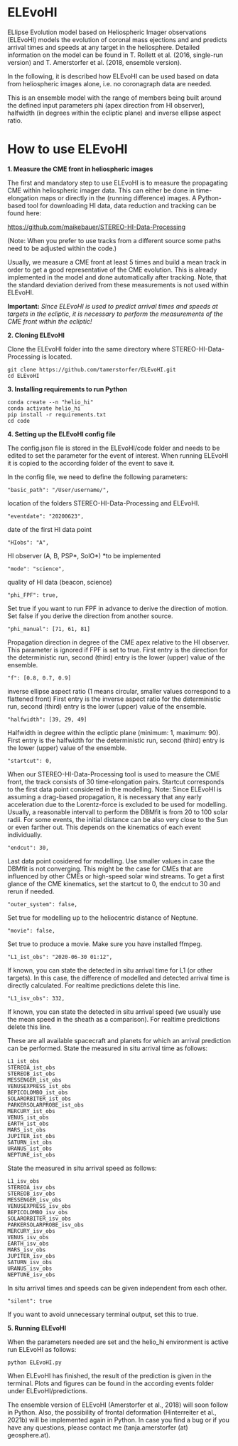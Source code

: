 # ELEvoHI
ELlipse Evolution model based on Heliospheric Imager observations (ELEvoHI) models the evolution of coronal mass ejections and and predicts arrival times and speeds at any target in the heliosphere. Detailed information on the model can be found in T. Rollett et al. (2016, single-run version) and T. Amerstorfer et al. (2018, ensemble version).

In the following, it is described how ELEvoHI can be used based on data from heliospheric images alone, i.e. no coronagraph data are needed.

This is an ensemble model with the range of members being built around the defined input parameters phi (apex direction from HI observer), halfwidth (in degrees within the ecliptic plane) and inverse ellipse aspect ratio.

# How to use ELEvoHI

**1. Measure the CME front in heliospheric images**

The first and mandatory step to use ELEvoHI is to measure the propagating CME within heliospheric imager data. This can either be done in time-elongation maps or directly in the (running difference) images.
A Python-based tool for downloading HI data, data reduction and tracking can be found here:

https://github.com/maikebauer/STEREO-HI-Data-Processing

(Note: When you prefer to use tracks from a different source some paths need to be adjusted within the code.)

Usually, we measure a CME front at least 5 times and build a mean track in order to get a good representative of the CME evolution. This is already implemented in the model and done automatically after tracking.
Note, that the standard deviation derived from these measurements is not used within ELEvoHI.

**Important:** *Since ELEvoHI is used to predict arrival times and speeds at targets in the ecliptic, it is necessary to perform the measurements of the CME front within the ecliptic!*

**2. Cloning ELEvoHI**

Clone the ELEvoHI folder into the same directory where STEREO-HI-Data-Processing is located.

    git clone https://github.com/tamerstorfer/ELEvoHI.git
    cd ELEvoHI

**3. Installing requirements to run Python**

    conda create --n "helio_hi"
    conda activate helio_hi
    pip install -r requirements.txt
    cd code

**4. Setting up the ELEvoHI config file**

The config.json file is stored in the ELEvoHI/code folder and needs to be edited to set the parameter for the event of interest. When running ELEvoHI it is copied to the according folder of the event to save it.

In the config file, we need to define the following parameters:

    "basic_path": "/User/username/",
location of the folders STEREO-HI-Data-Processing and ELEvoHI.

    "eventdate": "20200623",
date of the first HI data point

    "HIobs": "A",
HI observer (A, B, PSP*, SolO*)
*to be implemented

    "mode": "science",
quality of HI data (beacon, science)

    "phi_FPF": true,
Set true if you want to run FPF in advance to derive the direction of motion.
Set false if you derive the direction from another source.

    "phi_manual": [71, 61, 81]
Propagation direction in degree of the CME apex relative to the HI observer. This parameter is ignored if FPF is set to true.
First entry is the direction for the deterministic run, second (third) entry is the lower (upper) value of the ensemble.

    "f": [0.8, 0.7, 0.9]
inverse ellipse aspect ratio (1 means circular, smaller values correspond to a flattened front)
First entry is the inverse aspect ratio for the deterministic run, second (third) entry is the lower (upper) value of the ensemble.

    "halfwidth": [39, 29, 49]
Halfwidth in degree within the ecliptic plane (minimum: 1, maximum: 90).
First entry is the halfwidth for the deterministic run, second (third) entry is the lower (upper) value of the ensemble.

    "startcut": 0,
When our STEREO-HI-Data-Processing tool is used to measure the CME front, the track consists of 30 time-elongation pairs.
Startcut corresponds to the first data point considered in the modelling.
Note: Since ELEvoHI is assuming a drag-based propagation, it is necessary that any early acceleration due to the Lorentz-force is excluded to be used for modelling. Usually, a reasonable intervall to perform the DBMfit is from 20 to 100 solar radii. For some events, the initial distance can be also very close to the Sun or even farther out. This depends on the kinematics of each event individually. 

    "endcut": 30,
Last data point cosidered for modelling. Use smaller values in case the DBMfit is not converging.
This might be the case for CMEs that are influenced by other CMEs or high-speed solar wind streams. To get a first glance of the CME kinematics, set the startcut to 0, the endcut to 30 and rerun if needed.

    "outer_system": false,
Set true for modelling up to the heliocentric distance of Neptune.
  
    "movie": false,
Set true to produce a movie. Make sure you have installed ffmpeg.

    "L1_ist_obs": "2020-06-30 01:12",
If known, you can state the detected in situ arrival time for L1 (or other targets). In this case, the difference of modelled and detected arrival time is directly calculated.
For realtime predictions delete this line.

    "L1_isv_obs": 332,
If known, you can state the detected in situ arrival speed (we usually use the mean speed in the sheath as a comparison).
For realtime predictions delete this line.

These are all available spacecraft and planets for which an arrival prediction can be performed.
State the measured in situ arrival time as follows:

    L1_ist_obs
    STEREOA_ist_obs
    STEREOB_ist_obs
    MESSENGER_ist_obs
    VENUSEXPRESS_ist_obs
    BEPICOLOMBO_ist_obs
    SOLARORBITER_ist_obs
    PARKERSOLARPROBE_ist_obs
    MERCURY_ist_obs
    VENUS_ist_obs
    EARTH_ist_obs
    MARS_ist_obs
    JUPITER_ist_obs
    SATURN_ist_obs
    URANUS_ist_obs
    NEPTUNE_ist_obs

State the measured in situ arrival speed as follows:

    L1_isv_obs
    STEREOA_isv_obs
    STEREOB_isv_obs
    MESSENGER_isv_obs
    VENUSEXPRESS_isv_obs
    BEPICOLOMBO_isv_obs
    SOLARORBITER_isv_obs
    PARKERSOLARPROBE_isv_obs
    MERCURY_isv_obs
    VENUS_isv_obs
    EARTH_isv_obs
    MARS_isv_obs
    JUPITER_isv_obs
    SATURN_isv_obs
    URANUS_isv_obs
    NEPTUNE_isv_obs

 In situ arrival times and speeds can be given independent from each other.

    "silent": true

If you want to avoid unnecessary terminal output, set this to true.

**5. Running ELEvoHI**
        
When the parameters needed are set and the helio_hi environment is active run ELEvoHI as follows:

    python ELEvoHI.py

When ELEvoHI has finished, the result of the prediction is given in the terminal. Plots and figures can be found in the according events folder under ELEvoHI/predictions.

The ensemble version of ELEvoHI (Amerstorfer et al., 2018) will soon follow in Python. Also, the possibility of frontal deformation (Hinterreiter et al., 2021b) will be implemented again in Python.
In case you find a bug or if you have any questions, please contact me (tanja.amerstorfer (at) geosphere.at).









